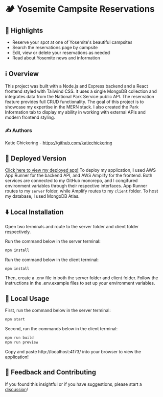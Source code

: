 # 🏕️ Yosemite Campsite Reservations


## 🌟 Highlights

- Reserve your spot at one of Yosemite's beautiful campsites
- Search the reservations page by campsite
- Edit, view or delete your reservations as needed
- Read about Yosemite news and information


## ℹ️ Overview

This project was built with a Node.js and Express backend and a React frontend styled with Tailwind CSS. It uses a single MongoDB collection and integrates data from the National Park Service public API. The reservation feature provides full CRUD functionality. The goal of this project is to showcase my expertise in the MERN stack. I also created the Park Information tab to display my ability in working with external APIs and modern frontend styling.


### ✍️ Authors

Katie Chickering - https://github.com/katiechickering


## 🛜 Deployed Version

[Click here to view my deployed app!](main.d27jn0472fbh8c.amplifyapp.com)
To deploy my application, I used AWS App Runner for the backend API, and AWS Amplify for the frontend. Both services are connected to my GitHub monorepo, and I congifured environment variables through their respective interfaces. App Runner routes to my `server` folder, while Amplify routes to my `client` folder. To host my database, I used MongoDB Atlas.


## ⬇️ Local Installation

Open two terminals and route to the server folder and client folder respectively.

Run the command below in the server terminal:
```bash
npm install
```

Run the command below in the client terminal:
```bash
npm install
```

Then, create a .env file in both the server folder and client folder. Follow the instructions in the .env.example files to set up your environment variables.


## 🚀 Local Usage

First, run the command below in the server terminal:
```bash
npm start
```

Second, run the commands below in the client terminal:
```bash
npm run build
npm run preview
```

Copy and paste http://localhost:4173/ into your browser to view the application!


## 💭 Feedback and Contributing

If you found this insightful or if you have suggestions, please start a [discussion](https://github.com/katiechickering/yosemite-reservations/discussions/1)!